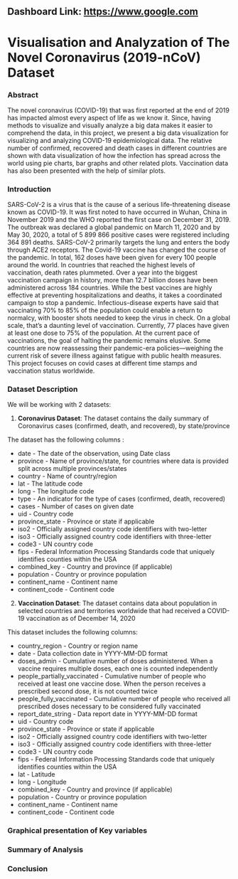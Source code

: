 
## Dashboard Link: https://www.google.com

# Visualisation and Analyzation of The Novel Coronavirus (2019-nCoV) Dataset

### Abstract

The novel coronavirus (COVID-19) that was first reported at the end of 2019 has impacted almost every aspect of life as we know it. Since, having methods to visualize and visually analyze a big data makes it easier to comprehend the data, in this project, we present a big data visualization for visualizing and analyzing COVID-19 epidemiological data. The relative number of confirmed, recovered and death cases in different countries are shown with data visualization of how the infection has spread across the world using pie charts, bar graphs and other related plots. Vaccination data has also been presented with the help of similar plots.


### Introduction

SARS-CoV-2 is a virus that is the cause of a serious life-threatening disease known as COVID-19. It was first noted to have occurred in Wuhan, China in November 2019 and the WHO reported the first case on December 31, 2019. The outbreak was declared a global pandemic on March 11, 2020 and by May 30, 2020, a total of 5 899 866 positive cases were registered including 364 891 deaths. SARS-CoV-2 primarily targets the lung and enters the body through ACE2 receptors. The Covid-19 vaccine has changed the course of the pandemic. In total, 162 doses have been given for every 100 people around the world. In countries that reached the highest levels of vaccination, death rates plummeted. Over a year into the biggest vaccination campaign in history, more than 12.7 billion doses have been administered across 184 countries. While the best vaccines are highly effective at preventing hospitalizations and deaths, it takes a coordinated campaign to stop a pandemic. Infectious-disease experts have said that vaccinating 70% to 85% of the population could enable a return to normalcy, with booster shots needed to keep the virus in check. On a global scale, that’s a daunting level of vaccination. Currently, 77 places have given at least one dose to 75% of the population. At the current pace of vaccinations, the goal of halting the pandemic remains elusive. Some countries are now reassessing their pandemic-era policies—weighing the current risk of severe illness against fatigue with public health measures. This project focuses on covid cases at different time stamps and vaccination status worldwide.

### Dataset Description

We will be working with 2 datasets:
1) **Coronavirus Dataset**:  The dataset contains the daily summary of Coronavirus cases (confirmed, death, and recovered), by state/province

The dataset has the following columns :

*   date - The date of the observation, using Date class
*   province - Name of province/state, for countries where data is provided split across multiple provinces/states
*   country - Name of country/region
*   lat - The latitude code
*   long - The longitude code
*   type - An indicator for the type of cases (confirmed, death, recovered)
*   cases - Number of cases on given date
*   uid - Country code
*   province_state - Province or state if applicable
*   iso2 - Officially assigned country code identifiers with two-letter
*   iso3 - Officially assigned country code identifiers with three-letter
*   code3 - UN country code
*   fips - Federal Information Processing Standards code that uniquely identifies counties within the USA
*   combined_key - Country and province (if applicable)
*   population - Country or province population
*   continent_name - Continent name
*   continent_code - Continent code 

2) **Vaccination Dataset**: The dataset contains data about population in selected countries and territories worldwide that had received a COVID-19 vaccination as of December 14, 2020

This dataset includes the following columns:

*   country_region - Country or region name
*   date - Data collection date in YYYY-MM-DD format
*   doses_admin - Cumulative number of doses administered. When a vaccine requires multiple doses, each one is counted independently
*   people_partially_vaccinated - Cumulative number of people who received at least one vaccine dose. When the person receives a prescribed second dose, it is not counted twice
*   people_fully_vaccinated - Cumulative number of people who received all prescribed doses necessary to be considered fully vaccinated
*   report_date_string - Data report date in YYYY-MM-DD format
*   uid - Country code
*   province_state - Province or state if applicable
*   iso2 - Officially assigned country code identifiers with two-letter
*   iso3 - Officially assigned country code identifiers with three-letter
*   code3 - UN country code
*   fips - Federal Information Processing Standards code that uniquely identifies counties within the USA
*   lat - Latitude
*   long - Longitude
*   combined_key - Country and province (if applicable)
*   population - Country or province population
*   continent_name - Continent name
*   continent_code - Continent code

### Graphical presentation of Key variables
### Summary of Analysis
### Conclusion
